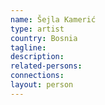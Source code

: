 ```yaml
---
name: Šejla Kamerić
type: artist
country: Bosnia
tagline:
description:
related-persons:
connections:
layout: person
---
```

